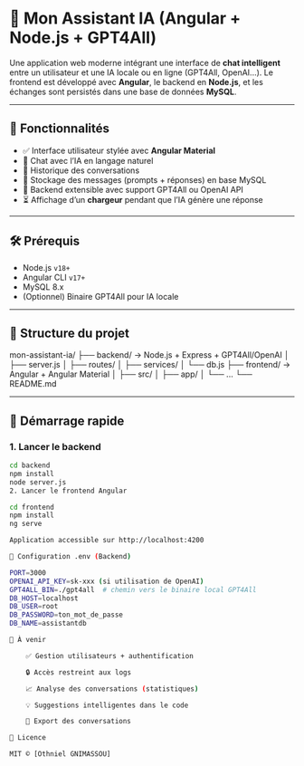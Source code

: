 # 🤖 Mon Assistant IA (Angular + Node.js + GPT4All)

Une application web moderne intégrant une interface de **chat intelligent** entre un utilisateur et une IA locale ou en ligne (GPT4All, OpenAI...). Le frontend est développé avec **Angular**, le backend en **Node.js**, et les échanges sont persistés dans une base de données **MySQL**.

---

## 🧠 Fonctionnalités

- ✅ Interface utilisateur stylée avec **Angular Material**
- 💬 Chat avec l’IA en langage naturel
- 📜 Historique des conversations
- 💾 Stockage des messages (prompts + réponses) en base MySQL
- 🔌 Backend extensible avec support GPT4All ou OpenAI API
- ⏳ Affichage d’un **chargeur** pendant que l’IA génère une réponse

---

## 🛠️ Prérequis

- Node.js `v18+`
- Angular CLI `v17+`
- MySQL 8.x
- (Optionnel) Binaire GPT4All pour IA locale

---

## 📁 Structure du projet
mon-assistant-ia/
├── backend/ → Node.js + Express + GPT4All/OpenAI
│ ├── server.js
│ ├── routes/
│ ├── services/
│ └── db.js
├── frontend/ → Angular + Angular Material
│ ├── src/
│ ├── app/
│ └── ...
└── README.md


---

## 🚀 Démarrage rapide

### 1. Lancer le backend

```bash
cd backend
npm install
node server.js
2. Lancer le frontend Angular

cd frontend
npm install
ng serve

Application accessible sur http://localhost:4200

🔧 Configuration .env (Backend)

PORT=3000
OPENAI_API_KEY=sk-xxx (si utilisation de OpenAI)
GPT4ALL_BIN=./gpt4all  # chemin vers le binaire local GPT4All
DB_HOST=localhost
DB_USER=root
DB_PASSWORD=ton_mot_de_passe
DB_NAME=assistantdb

🤔 À venir

    ✅ Gestion utilisateurs + authentification

    🔒 Accès restreint aux logs

    📈 Analyse des conversations (statistiques)

    💡 Suggestions intelligentes dans le code

    📂 Export des conversations

📜 Licence

MIT © [Othniel GNIMASSOU]

